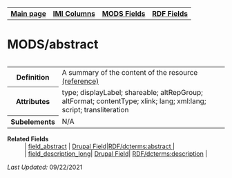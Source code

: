 <!DOCTYPE html>
<html>

<body>
<table style="width:100%">
  <tr>
    <th><a href="index.md">Main page</a></th>
	<th><a href="IMI.md">IMI Columns</a></th>
    <th><a href="MODS.md">MODS Fields</a></th>
    <th><a href="RDF.md">RDF Fields</a></th>
  </tr>
<table>

<h1>MODS/abstract</h1>
<table>
<tr>
	<th>Definition</th>
	<td>A summary of the content of the resource <a href="https://www.loc.gov/standards/mods/userguide/abstract.html"> (reference)</a></td>
</tr>
<tr>
	<th>Attributes</th>
	<td>type; displayLabel; shareable; altRepGroup; altFormat; contentType; xlink; lang; xml:lang; script; transliteration</td>
</tr>
<tr>
	<th>Subelements</th>
	<td>N/A</td>
</tr>
</table>
<dl>
	<dt><b>Related Fields</b></dt>
		<dd>| <a href="field_abstract.md">field_abstract</a> |
		<a href="DrupalFields.md">Drupal Field</a>|<a href="rdf.dcterms.abstract.md">RDF/dcterms:abstract </a> |</dd>
		<dd>| <a href="field_description_long.md">field_description_long</a>|
		<a href="DrupalFields.md">Drupal Field</a>|
		<a href="rdf.dcterms.description.md">RDF/dcterms:description</a> |</dd>
</dl>
<p><i>Last Updated: </i>09/22/2021</p>
</body>
</html>
